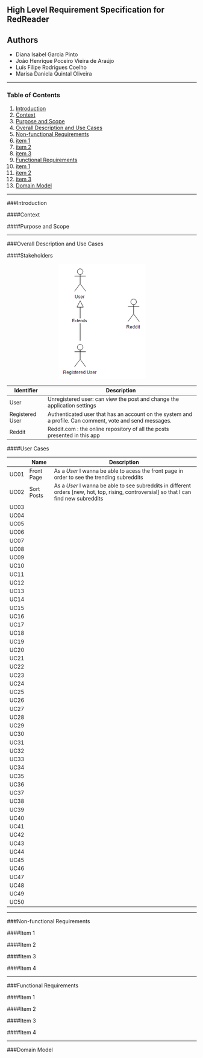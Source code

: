 ## High Level Requirement Specification for RedReader

## Authors

* Diana Isabel Garcia Pinto
* João Henrique Poceiro Vieira de Araújo
* Luís Filipe Rodrigues Coelho
* Marisa Daniela Quintal Oliveira

---

### Table of Contents
1. [Introduction](#)
  1. [Context](#)
  2. [Purpose and Scope](#)
2. [Overall Description and Use Cases](#)    
4. [Non-functional Requirements](#)
 1. [item 1](#)  
 2. [item 2](#)  
 3. [item 3](#)  
5. [Functional Requirements](#)  
 1. [item 1](#)  
 2. [item 2](#)  
 3. [item 3](#)  
6. [Domain Model](#)  

---

###Introduction


####Context

####Purpose and Scope

---

###Overall Description and Use Cases

####Stakeholders
<p align="center">
  <img src="https://github.com/Bragado/RedReader/blob/master/esofDocs/img/stakeholders.PNG" alt="Project's Stakeholders"/>
</p>

| Identifier       | Description                                                                                               |         
| ---------------- | --------------------------------------------------------------------------------------------------------- | 
| User             | Unregistered user: can view the post and change the application settings                                  | 
| Registered User  | Authenticated user that has an account on the system and a profile. Can comment, vote and send messages.  |  
| Reddit           | Reddit.com : the online repository of all the posts presented in this app       						   |     


####User Cases

|      |Name        | Description                                                                                                | 
| ---- | ---------- | ---------------------------------------------------------------------------------------------------------- |
| UC01 | Front Page | As a *User* I wanna be able to acess the front page in order to see the trending subreddits	                 |
| UC02 | Sort Posts | As a *User* I wanna be able to see subreddits in different orders [new, hot, top, rising, controversial] so that I can find new subreddits	       |
| UC03 |      | 	       |
| UC04 |      | 	       |
| UC05 |      | 	       |
| UC06 |      | 	       |
| UC07 |      | 	       |
| UC08 |      | 	       |
| UC09 |      | 	       |
| UC10 |      | 	       |
| UC11 |      | 	       |
| UC12 |      | 	       |
| UC13 |      | 	       |
| UC14 |      | 	       |
| UC15 |      | 	       |
| UC16 |      | 	       |
| UC17 |      | 	       |
| UC18 |      | 	       |
| UC19 |      | 	       |
| UC20 |      | 	       |
| UC21 |      | 	       |
| UC22 |      | 	       |
| UC23 |      | 	       |
| UC24 |      | 	       |
| UC25 |      | 	       |
| UC26 |      | 	       |
| UC27 |      | 	       |
| UC28 |      | 	       |
| UC29 |      | 	       |
| UC30 |      | 	       |
| UC31 |      | 	       |
| UC32 |      | 	       |
| UC33 |      | 	       |
| UC34 |      | 	       |
| UC35 |      | 	       |
| UC36 |      | 	       |
| UC37 |      | 	       |
| UC38 |      | 	       |
| UC39 |      | 	       |
| UC40 |      | 	       |
| UC41 |      | 	       |
| UC42 |      | 	       |
| UC43 |      | 	       |
| UC44 |      | 	       |
| UC45 |      | 	       |
| UC46 |      | 	       |
| UC47 |      | 	       |
| UC48 |      | 	       |
| UC49 |      | 	       |
| UC50 |      | 	       |




---

###Non-functional Requirements

####Item 1

####Item 2

####Item 3

####Item 4

---

###Functional Requirements

####Item 1

####Item 2

####Item 3

####Item 4

---

###Domain Model
